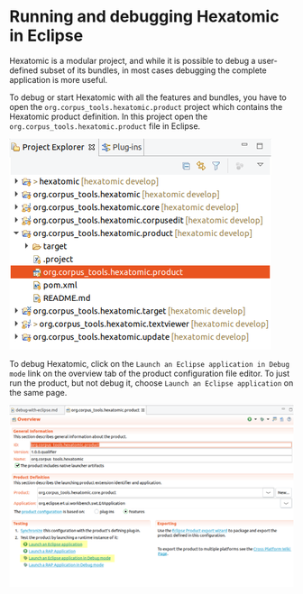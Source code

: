 # Running and debugging Hexatomic in Eclipse

Hexatomic is a modular project, and while it is possible to debug a user-defined subset of its bundles,
in most cases debugging the complete application is more useful.

To debug or start Hexatomic with all the features and bundles, you have to open the  `org.corpus_tools.hexatomic.product` project which contains the Hexatomic product definition.
In this project open the `org.corpus_tools.hexatomic.product` file in Eclipse.

![Location of the product definition file in the Project Explorer](./product-file-location.png)

To debug Hexatomic, click on the `Launch an Eclipse application in Debug mode` link on the overview tab of the product configuration file editor.
To just run the product, but not debug it, choose `Launch an Eclipse application` on the same page.

![Product configuration file editor with launch links](./product-launch.png)



